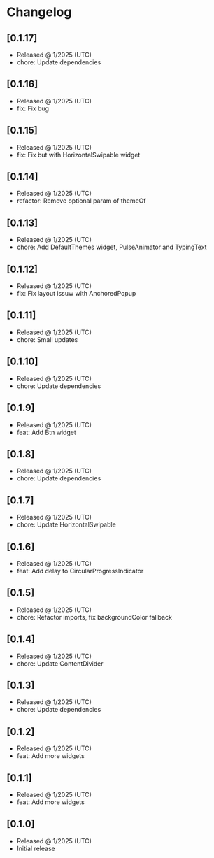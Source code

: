 # Changelog

## [0.1.17]

- Released @ 1/2025 (UTC)
- chore: Update dependencies

## [0.1.16]

- Released @ 1/2025 (UTC)
- fix: Fix bug

## [0.1.15]

- Released @ 1/2025 (UTC)
- fix: Fix but with HorizontalSwipable widget

## [0.1.14]

- Released @ 1/2025 (UTC)
- refactor: Remove optional param of themeOf

## [0.1.13]

- Released @ 1/2025 (UTC)
- chore: Add DefaultThemes widget, PulseAnimator and TypingText

## [0.1.12]

- Released @ 1/2025 (UTC)
- fix: Fix layout issuw with AnchoredPopup

## [0.1.11]

- Released @ 1/2025 (UTC)
- chore: Small updates

## [0.1.10]

- Released @ 1/2025 (UTC)
- chore: Update dependencies

## [0.1.9]

- Released @ 1/2025 (UTC)
- feat: Add Btn widget

## [0.1.8]

- Released @ 1/2025 (UTC)
- chore: Update dependencies

## [0.1.7]

- Released @ 1/2025 (UTC)
- chore: Update HorizontalSwipable

## [0.1.6]

- Released @ 1/2025 (UTC)
- feat: Add delay to CircularProgressIndicator

## [0.1.5]

- Released @ 1/2025 (UTC)
- chore: Refactor imports, fix backgroundColor fallback

## [0.1.4]

- Released @ 1/2025 (UTC)
- chore: Update ContentDivider

## [0.1.3]

- Released @ 1/2025 (UTC)
- chore: Update dependencies

## [0.1.2]

- Released @ 1/2025 (UTC)
- feat: Add more widgets

## [0.1.1]

- Released @ 1/2025 (UTC)
- feat: Add more widgets

## [0.1.0]

- Released @ 1/2025 (UTC)
- Initial release
